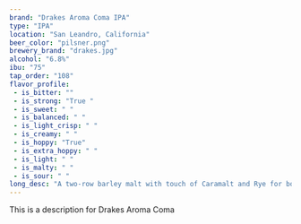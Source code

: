 ```yaml
---
brand: "Drakes Aroma Coma IPA"
type: "IPA"
location: "San Leandro, California"
beer_color: "pilsner.png"
brewery_brand: "drakes.jpg"
alcohol: "6.8%"
ibu: "75"
tap_order: "108"
flavor_profile:
 - is_bitter: ""
 - is_strong: "True "
 - is_sweet: " "
 - is_balanced: " "
 - is_light_crisp: " "
 - is_creamy: " "
 - is_hoppy: "True"
 - is_extra_hoppy: " "
 - is_light: " "
 - is_malty: " "
 - is_sour: " "
long_desc: "A two-row barley malt with touch of Caramalt and Rye for body. Intense additions of American hops Citra, Cascade, Chinook, and a touch of El Dorado and Amarillo deliver huge flavors of citrus and resinous pine. Finally, a double round of dry-hopping amps up the aroma to absurd levels of hop enjoyment."
---
```


This is a description for Drakes Aroma Coma